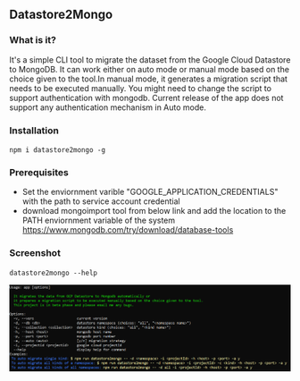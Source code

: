 ## Datastore2Mongo

### What is it?
   It's a simple CLI tool to migrate the dataset from the Google Cloud Datastore to MongoDB. It can work either on auto mode or manual mode based on the choice given to the tool.In manual mode, it generates a migration script that needs to be executed manually. You might need to change the script to support authentication with mongodb. Current release of the app does not support any authentication mechanism in Auto mode. 
### Installation
 ``` 
 npm i datastore2mongo -g
 ```
### Prerequisites
- Set the enviornment varible "GOOGLE_APPLICATION_CREDENTIALS" with the path to service account credential
- download mongoimport tool from below link and add the location to the PATH enviornment variable of the system 
  https://www.mongodb.com/try/download/database-tools
### Screenshot
```
datastore2mongo --help
```
![Alt text](https://github.com/anshubana/datastore2mongo/blob/main/screenshots/screenshot1.PNG?raw=true "Title")



